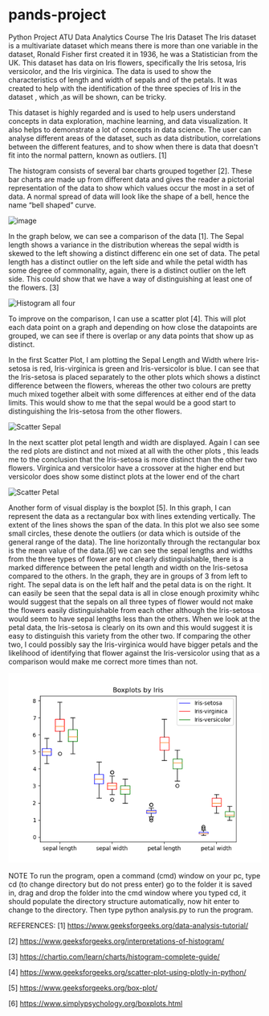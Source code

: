 # pands-project
Python Project ATU Data Analytics Course
The Iris Dataset
The Iris dataset is a multivariate dataset which means there is more than one variable in the dataset, Ronald Fisher first created it in 1936, he was a Statistician from the UK. This dataset has data on Iris flowers, specifically the Iris setosa, Iris versicolor, and the Iris virginica. The data is used to show the characteristics of length and width of sepals and of the petals.
It was created to help with the identification of the three species of Iris in the dataset , which ,as will be shown, can be tricky.

This dataset is highly regarded and is used to help users understand concepts in data exploration, machine learning, and data visualization. It also helps to demonstrate a lot of concepts in data science. The user can analyse different areas of the dataset, such as data distribution, correlations between the different features, and to show when there is data that doesn't fit into the normal pattern, known as outliers. [1]

The histogram consists of several bar charts grouped together [2]. These bar charts are made up from different data and gives the reader a pictorial representation of the data to show which values occur the most in a set of data.
A normal spread of data will look like the shape of a bell, hence the name “bell shaped” curve.

 ![image](https://github.com/kevinsenan/pands-project/assets/125194484/9dbfa69f-0e6e-4779-8ff7-a3d32d84a484)



In the graph below, we can see a comparison of the data [1]. The Sepal length shows a variance in the distribution whereas the sepal width is skewed to the left showing a distinct differenc ein one set of data. The petal length has a distinct outlier on the left side and while the petal width has some degree of commonality, again, there is a distinct outlier on the left side. This could show that we have a way of distinguishing at least one of the flowers. [3]

![Histogram all four](https://github.com/kevinsenan/pands-project/assets/125194484/a3f9cc8d-b8a9-4d3c-b501-354f008c89f7)


To improve on the comparison, I can use a scatter plot [4]. This will plot each data point on a graph and depending on how close the datapoints are grouped, we can see if there is overlap or any data points that show up as distinct.

In the first Scatter Plot, I am plotting the Sepal Length and Width where Iris-setosa is red, Iris-virginica is green and Iris-versicolor is blue. I can see that the Iris-setosa is placed separately to the other plots which shows a distinct difference between the flowers, whereas the other two colours are pretty much mixed together albeit with some differences at either end of the data limits. This would show to me that the sepal would be a good start to distinguishing the Iris-setosa from the other flowers.

![Scatter Sepal](https://github.com/kevinsenan/pands-project/assets/125194484/0d47a1ad-f06f-49ff-a06c-1f6549bbdbfe)

In the next scatter plot petal length and width are displayed. Again I can see the red plots are distinct and not mixed at all with the other plots , this leads me to the conclusion that the Iris-setosa is more distinct than the other two flowers.
Virginica and versicolor have a crossover at the higher end but versicolor does show some distinct plots at the lower end of the chart

![Scatter Petal](https://github.com/kevinsenan/pands-project/assets/125194484/a4d064df-e6f1-4935-a4e4-f79088305c09)


Another form of visual display is the boxplot [5]. In this graph, I can represent the data as a rectangular box with lines extending vertically. The extent of the lines shows the span of the data. In this plot we also see some small circles, these denote the outliers (or data which is outside of the general range of the data). The line horizontally through the rectangular box is the mean value of the data.[6]
we can see the sepal lengths and widths from the three types of flower are not clearly distinguishable, there is a marked difference between the petal length and width on the Iris-setosa compared to the others.
In the graph, they are in groups of 3 from left to right. The sepal data is on the left half and the petal data is on the right. It can easily be seen that the sepal data is all in close enough proximity whihc would suggest that the sepals on all three types of flower would not make the flowers easily distinguishable from each other although the Iris-setosa would seem to have sepal lengths less than the others. When we look at the petal data, the Iris-setosa is clearly on its own and this would suggest it is easy to distinguish this variety from the other two. If comparing the other two, I could possibly say the Iris-virginica would have bigger petals and the likelihood of identifying that flower against the Iris-versicolor using that as a comparison would make me correct more times than not.


![Alt text](Boxplot%20comparison.png)

NOTE
To run the program, open a command (cmd) window on your pc, type cd (to change directory but do not press enter) go to the folder it is saved in, drag and drop the folder into the cmd window where you typed cd, it should populate the directory structure automatically, now hit enter to change to the directory. Then type python analysis.py to run the program.

REFERENCES:
[1] https://www.geeksforgeeks.org/data-analysis-tutorial/

[2] https://www.geeksforgeeks.org/interpretations-of-histogram/ 

[3] https://chartio.com/learn/charts/histogram-complete-guide/

[4] https://www.geeksforgeeks.org/scatter-plot-using-plotly-in-python/

[5] https://www.geeksforgeeks.org/box-plot/

[6] https://www.simplypsychology.org/boxplots.html

